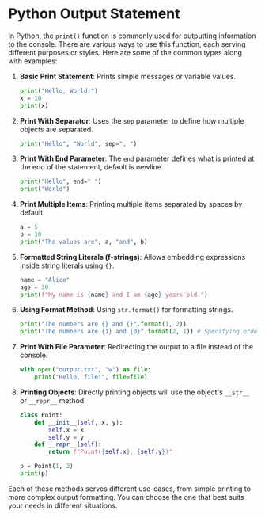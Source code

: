 # Python Output Statement
In Python, the `print()` function is commonly used for outputting information to the console. 
There are various ways to use this function, each serving different purposes or styles. Here are some of the common types along with examples:

1. **Basic Print Statement**: Prints simple messages or variable values.
   ```python
   print("Hello, World!")
   x = 10
   print(x)
   ```

2. **Print With Separator**: Uses the `sep` parameter to define how multiple objects are separated.
   ```python
   print("Hello", "World", sep=", ")
   ```

3. **Print With End Parameter**: The `end` parameter defines what is printed at the end of the statement, default is newline.
   ```python
   print("Hello", end=" ")
   print("World")
   ```

4. **Print Multiple Items**: Printing multiple items separated by spaces by default.
   ```python
   a = 5
   b = 10
   print("The values are", a, "and", b)
   ```

5. **Formatted String Literals (f-strings)**: Allows embedding expressions inside string literals using `{}`.
   ```python
   name = "Alice"
   age = 30
   print(f"My name is {name} and I am {age} years old.")
   ```

6. **Using Format Method**: Using `str.format()` for formatting strings.
   ```python
   print("The numbers are {} and {}".format(1, 2))
   print("The numbers are {1} and {0}".format(2, 1)) # Specifying order
   ```

7. **Print With File Parameter**: Redirecting the output to a file instead of the console.
   ```python
   with open("output.txt", "w") as file:
       print("Hello, file!", file=file)
   ```

8. **Printing Objects**: Directly printing objects will use the object's `__str__` or `__repr__` method.
   ```python
   class Point:
       def __init__(self, x, y):
           self.x = x
           self.y = y
       def __repr__(self):
           return f"Point({self.x}, {self.y})"

   p = Point(1, 2)
   print(p)
   ```

Each of these methods serves different use-cases, from simple printing to more complex output formatting. You can choose the one that best suits your needs in different situations.
